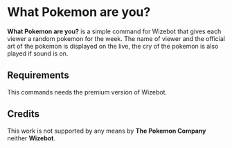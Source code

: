 # What Pokemon are you?

**What Pokemon are you?** is a simple command for Wizebot that gives each viewer a random pokemon for the week. The name of viewer and the official art of the pokemon is displayed on the live, the cry of the pokemon is also played if sound is on.

## Requirements

This commands needs the premium version of Wizebot.

## Credits

This work is not supported by any means by **The Pokemon Company** neither **Wizebot**.
